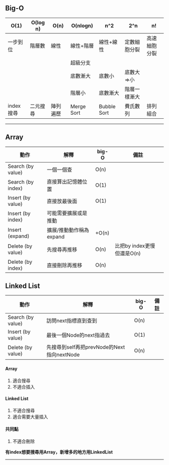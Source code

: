 ## Big-O

| O(1)       | O(log n) | O(n)     | O(nlogn)   | n^2         | 2^n          | n!           |
| ---------- | -------- | -------- | ---------- | ----------- | ------------ | ------------ |
| 一步到位   | 階層數   | 線性     | 線性+階層  | 線性+線性   | 定數細胞分裂 | 高速細胞分裂 |
|            |          |          | 超級分支   |             |              |
|            |          |          | 底數漸大   | 底數小      | 底數大=>小   |
|            |          |          | 階層小     | 底數漸大    | 階層一樣漸大 |
| index 搜尋 | 二元搜尋 | 陣列遍歷 | Merge Sort | Bubble Sort | 費氏數列     | 排列組合     |

---

## Array

| 動作              | 解釋                    | big-O | 備註                        |
| ----------------- | ----------------------- | ----- | --------------------------- |
| Search (by value) | 一個一個查              | O(n)  |                             |
| Search (by index) | 直接算出記憶體位置      | O(1)  |                             |
| Insert (by value) | 直接放最後面            | O(1)  |                             |
| Insert (by index) | 可能需要擴展或是推動    |       |                             |
| Insert (expand)   | 擴展/推動動作稱為expand | +O(n) |                             |
| Delete (by value) | 先搜尋再推移            | O(n)  | 比把by index更慢 但還是O(n) |
| Delete (by index) | 直接刪除再推移          | O(n)  |                             |


## Linked List

| 動作              | 解釋                                       | big-O | 備註 |
| ----------------- | ------------------------------------------ | ----- | ---- |
| Search (by value) | 訪問next指標直到查到                       | O(n)  |      |
| Insert (by value) | 最後一個Node的next指過去                   | O(1)  |      |
| Delete (by value) | 先搜尋到self再把prevNode的Next指向nextNode | O(n)  |      |


#### Array
1. 適合搜尋
2. 不適合插入

#### Linked List
1. 不適合搜尋
2. 適合需要大量插入

#### 共同點
1. 不適合刪除


**有index想要搜尋用Array，新增多的地方用LinkedList**

---